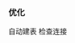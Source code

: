 ### 优化
<!-- 1. 优化日志打印 -->
<!-- 2. 失败日志重试功能 -->
<!-- 3. 任务日志统计 -->
<!-- 4. 项目配置优化 -->
<!-- 5. 任务配置批量导入导出 -->
<!-- 6. 配置文档完善 -->
<!-- 7. 优化ui，显示等 -->
<!-- 8. 日期类型转换异常 -->

<!-- datax 单条记录超过大小限制，当前限制为:67108864   解决：core.json中修改 byteCapacity 大小

结构变化发通知

字段映射 -->

自动建表
检查连接
